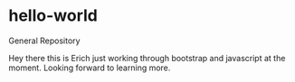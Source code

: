 # hello-world
General Repository

Hey there this is Erich just working through bootstrap and javascript at the moment. Looking forward to learning more.
